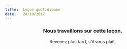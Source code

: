 ```yaml
---
title:  Leçon quotidienne
date:   24/10/2017
---
```


### <center>Nous travaillons sur cette leçon.</center>
<center>Revenez plus tard, s'il vous plaît.</center>